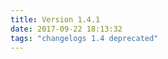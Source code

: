 ```yaml
---
title: Version 1.4.1
date: 2017-09-22 18:13:32 
tags: "changelogs 1.4 deprecated"
---
```


<script src="https://gist.github.com/spinnaker-release/87ffcdd472d315d75877312de01bb05d.js"></script>
